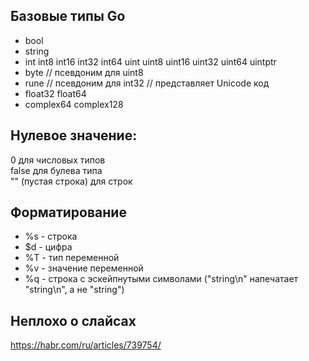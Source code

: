 ## Базовые типы Go

- bool
- string
- int  int8  int16  int32  int64
uint uint8 uint16 uint32 uint64 uintptr
- byte // псевдоним для uint8
- rune // псевдоним для int32 // представляет Unicode код
- float32 float64
- complex64 complex128

## Нулевое значение:

0 для числовых типов<br>
false для булева типа<br>
"" (пустая строка) для строк

## Форматирование

- %s - строка 
- $d - цифра
- %T - тип переменной
- %v - значение переменной
- %q - строка с эскейпнутыми символами ("string\n" напечатает "string\n", а не "string")

## Неплохо о слайсах
https://habr.com/ru/articles/739754/